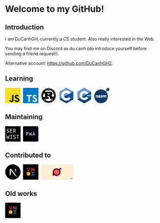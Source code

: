 # Welcome to my GitHub!

## Introduction

I am DuCanhGH, currently a CS student. Also really interested in the Web.

You may find me on Discord as du.canh (do introduce yourself before sending a friend request!).

Alternative account: https://github.com/DuCanhGH2.

## Learning

![JavaScript](/public/JavaScript.png)&nbsp;
![TypeScript](/public/TypeScript.png)&nbsp;
![Rust](/public/Rust.png)&nbsp;
![C](/public/C.png)&nbsp;
![C](/public/C++.png)&nbsp;
![NASM](/public/NASM.png)&nbsp;

## Maintaining

[![Serwist](/public/Serwist.png)](https://github.com/serwist/serwist/)&nbsp;
[![@ducanh2912/next-pwa](/public/next-pwa.png)](https://github.com/DuCanhGH/next-pwa/)&nbsp;

## Contributed to

[![Next.js](/public/Next.js.png)](https://github.com/vercel/next.js)&nbsp;
[![VNOJ](/public/VNOI.png)](https://github.com/VNOI-Admin/OJ/)&nbsp;
[![Radash](/public/Radash.png)](https://github.com/rayepps/radash/)&nbsp;

## Old works

[![VCS](/public/VNOI.png)](https://github.com/VNOI-Admin/utilities-v2/)&nbsp;
